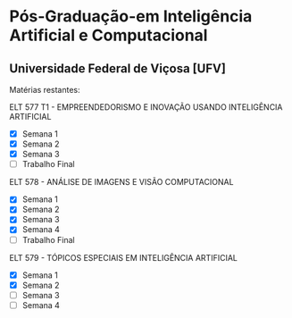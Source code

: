 # Pós-Graduação-em Inteligência Artificial e Computacional
## Universidade Federal de Viçosa [UFV]


Matérias restantes:

ELT 577 T1 - EMPREENDEDORISMO E INOVAÇÃO USANDO INTELIGÊNCIA ARTIFICIAL
- [x] Semana 1
- [x] Semana 2
- [x] Semana 3
- [ ] Trabalho Final

ELT 578 - ANÁLISE DE IMAGENS E VISÃO COMPUTACIONAL
- [x] Semana 1
- [x] Semana 2
- [x] Semana 3
- [x] Semana 4
- [ ] Trabalho Final

ELT 579 - TÓPICOS ESPECIAIS EM INTELIGÊNCIA ARTIFICIAL
- [x] Semana 1
- [x] Semana 2
- [ ] Semana 3
- [ ] Semana 4
